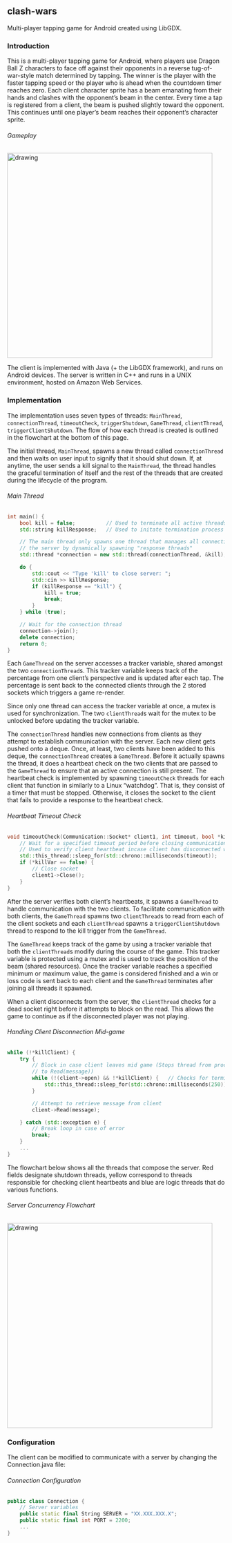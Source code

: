 ## clash-wars
Multi-player tapping game for Android created using LibGDX.

### Introduction
This is a multi-player tapping game for Android, where players use Dragon Ball Z characters to face off against their opponents in a reverse tug-of-war-style match determined by tapping. The winner is the player with the faster tapping speed or the player who is ahead when the countdown timer reaches zero. Each client character sprite has a beam emanating from their hands and clashes with the opponent’s beam in the center. Every time a tap is registered from a client, the beam is pushed slightly toward the opponent. This continues until one player’s beam reaches their opponent’s character sprite.

###### Gameplay

<img src="https://i.imgur.com/LuK1RgL.png" alt="drawing" width="475px" />

The client is implemented with Java (+ the LibGDX framework), and runs on Android devices. The server is written in C++ and runs in a UNIX environment, hosted on Amazon Web Services.

### Implementation
The implementation uses seven types of threads: `MainThread`, `connectionThread`, `timeoutCheck`, `triggerShutdown`, `GameThread`, `clientThread`, `triggerClientShutdown`. The flow of how each thread is created is outlined in the flowchart at the bottom of this page.

The initial thread, `MainThread`, spawns a new thread called `connectionThread` and then waits on user input to signify that it should shut down. If, at anytime, the user sends a kill signal to the `MainThread`, the thread handles the graceful termination of itself and the rest of the threads that are created during the lifecycle of the program.

###### Main Thread
```cpp
int main() {
    bool kill = false;          // Used to terminate all active threads
    std::string killResponse;   // Used to initate termination process

    // The main thread only spawns one thread that manages all connections to
    // the server by dynamically spawning "response threads"
    std::thread *connection = new std::thread(connectionThread, &kill);

    do {
        std::cout << "Type 'kill' to close server: ";
        std::cin >> killResponse;
        if (killResponse == "kill") {
            kill = true;
            break;
        }
    } while (true);

    // Wait for the connection thread
    connection->join();
    delete connection;
    return 0;
}
```

Each `GameThread` on the server accesses a tracker variable, shared amongst the two `connectionThread`s. This tracker variable keeps track of the percentage from one client’s perspective and is updated after each tap. The percentage is sent back to the connected clients through the 2 stored sockets which triggers a game re-render.

Since only one thread can access the tracker variable at once, a mutex is used for synchronization. The two `clientThread`s wait for the mutex to be unlocked before updating the tracker variable.

The `connectionThread` handles new connections from clients as they attempt to establish communication with the server. Each new client gets pushed onto a deque. Once, at least, two clients have been added to this deque, the `connectionThread` creates a `GameThread`. Before it actually spawns the thread, it does a heartbeat check on the two clients that are passed to the `GameThread` to ensure that an active connection is still present. The heartbeat check is implemented by spawning `timeoutCheck` threads for each client that function in similarly to a Linux “watchdog”. That is, they consist of a timer that must be stopped. Otherwise, it closes the socket to the client that fails to provide a response to the heartbeat check.

###### Heartbeat Timeout Check
```cpp
void timeoutCheck(Communication::Socket* client1, int timeout, bool *killVar) {
    // Wait for a specified timeout period before closing communication with client
    // Used to verify client heartbeat incase client has disconnected while in queue
    std::this_thread::sleep_for(std::chrono::milliseconds(timeout));
    if (*killVar == false) {
        // Close socket
        client1->Close();
    }
}
```

After the server verifies both client’s heartbeats, it spawns a `GameThread` to handle communication with the two clients. To facilitate communication with both clients, the `GameThread` spawns two `clientThread`s to read from each of the client sockets and each `clientThread` spawns a `triggerClientShutdown` thread to respond to the kill trigger from the `GameThread`.

The `GameThread` keeps track of the game by using a tracker variable that both the `clientThread`s modify during the course of the game. This tracker variable is protected using a mutex and is used to track the position of the beam (shared resources). Once the tracker variable reaches a specified minimum or maximum value, the game is considered finished and a win or loss code is sent back to each client and the `GameThread` terminates after joining all threads it spawned.

When a client disconnects from the server, the `clientThread` checks for a dead socket right before it attempts to block on the read. This allows the game to continue as if the disconnected player was not playing.

###### Handling Client Disconnection Mid-game
```cpp
while (!*killClient) {
    try {
        // Block in case client leaves mid game (Stops thread from proceeding
        // to Read(message))
        while (!(client->open) && !*killClient) {   // Checks for termination
            std::this_thread::sleep_for(std::chrono::milliseconds(250));
        }

        // Attempt to retrieve message from client
        client->Read(message);

    } catch (std::exception e) {
        // Break loop in case of error
        break;
    }
    ...
}
```

The flowchart below shows all the threads that compose the server. Red fields designate shutdown threads, yellow correspond to threads responsible for checking client heartbeats and blue are logic threads that do various functions.

###### Server Concurrency Flowchart

<img src="https://i.imgur.com/63ZFix6.png" alt="drawing" width="475px" />

### Configuration

The client can be modified to communicate with a server by changing the Connection.java file: 

###### Connection Configuration
```cpp
public class Connection {
    // Server variables
    public static final String SERVER = "XX.XXX.XXX.X";
    public static final int PORT = 2200;
    ...
}
```
